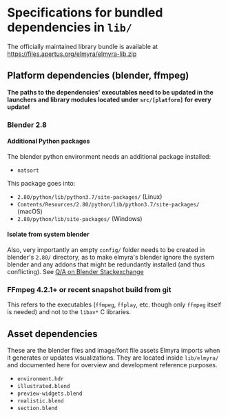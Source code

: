 # Specifications for bundled dependencies in `lib/`

The officially maintained library bundle is available at https://files.apertus.org/elmyra/elmyra-lib.zip

## Platform dependencies (blender, ffmpeg)

**The paths to the dependencies' executables need to be updated in the launchers and library modules located under `src/[platform]` for every update!**

### Blender 2.8

#### Additional Python packages

The blender python environment needs an additional package installed:

- `natsort`

This package goes into:

- `2.80/python/lib/python3.7/site-packages/` (Linux)
- `Contents/Resources/2.80/python/lib/python3.7/site-packages/` (macOS)
- `2.80/python/lib/site-packages/` (Windows)

#### Isolate from system blender

Also, very importantly an empty `config/` folder needs to be created in blender's `2.80/` directory, as to make elmyra's blender ignore the system blender and any addons that might be redundantly installed (and thus conflicting). See [Q/A on Blender Stackexchange](https://blender.stackexchange.com/questions/48392/make-blender-unaware-of-user-system-installed-add-ons)

### FFmpeg 4.2.1+ or recent snapshot build from git

This refers to the executables (`ffmpeg`, `ffplay`, etc. though only `ffmpeg` itself is needed) and not to the `libav*` C libraries.

## Asset dependencies

These are the blender files and image/font file assets Elmyra imports when it generates or updates visualizations. They are located inside `lib/elmyra/` and documented here for overview and development reference purposes.

- `environment.hdr`
- `illustrated.blend`
- `preview-widgets.blend`
- `realistic.blend`
- `section.blend`
